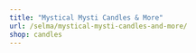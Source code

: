 ```yaml
---
title: "Mystical Mysti Candles & More"
url: /selma/mystical-mysti-candles-and-more/
shop: candles
---
```

